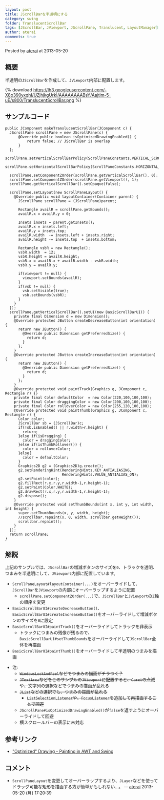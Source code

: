 ```yaml
---
layout: post
title: JScrollBarを半透明にする
category: swing
folder: TranslucentScrollBar
tags: [JScrollBar, JViewport, JScrollPane, Translucent, LayoutManager]
author: aterai
comments: true
---
```


Posted by [aterai](http://terai.xrea.jp/aterai.html) at 2013-05-20

## 概要
半透明の`JScrollBar`を作成して、`JViewport`内部に配置します。

{% download https://lh3.googleusercontent.com/-X8o390yxqhI/UZjhjkgUrkI/AAAAAAAABsY/Aajtim-5-uE/s800/TranslucentScrollBar.png %}

## サンプルコード
<pre class="prettyprint"><code>public JComponent makeTranslucentScrollBar(JComponent c) {
  JScrollPane scrollPane = new JScrollPane(c) {
      @Override public boolean isOptimizedDrawingEnabled() {
          return false; // JScrollBar is overlap
      }
  };
  scrollPane.setVerticalScrollBarPolicy(ScrollPaneConstants.VERTICAL_SCROLLBAR_ALWAYS);
  scrollPane.setHorizontalScrollBarPolicy(ScrollPaneConstants.HORIZONTAL_SCROLLBAR_NEVER);

  scrollPane.setComponentZOrder(scrollPane.getVerticalScrollBar(), 0);
  scrollPane.setComponentZOrder(scrollPane.getViewport(), 1);
  scrollPane.getVerticalScrollBar().setOpaque(false);

  scrollPane.setLayout(new ScrollPaneLayout() {
    @Override public void layoutContainer(Container parent) {
      JScrollPane scrollPane = (JScrollPane)parent;

      Rectangle availR = scrollPane.getBounds();
      availR.x = availR.y = 0;

      Insets insets = parent.getInsets();
      availR.x = insets.left;
      availR.y = insets.top;
      availR.width  -= insets.left + insets.right;
      availR.height -= insets.top  + insets.bottom;

      Rectangle vsbR = new Rectangle();
      vsbR.width  = 12;
      vsbR.height = availR.height;
      vsbR.x = availR.x + availR.width - vsbR.width;
      vsbR.y = availR.y;

      if(viewport != null) {
        viewport.setBounds(availR);
      }
      if(vsb != null) {
        vsb.setVisible(true);
        vsb.setBounds(vsbR);
      }
    }
  });
  scrollPane.getVerticalScrollBar().setUI(new BasicScrollBarUI() {
    private final Dimension d = new Dimension();
    @Override protected JButton createDecreaseButton(int orientation) {
      return new JButton() {
        @Override public Dimension getPreferredSize() {
          return d;
        }
      };
    }
    @Override protected JButton createIncreaseButton(int orientation) {
      return new JButton() {
        @Override public Dimension getPreferredSize() {
          return d;
        }
      };
    }
    @Override protected void paintTrack(Graphics g, JComponent c, Rectangle r) {}
    private final Color defaultColor  = new Color(220,100,100,100);
    private final Color draggingColor = new Color(200,100,100,100);
    private final Color rolloverColor = new Color(255,120,100,100);
    @Override protected void paintThumb(Graphics g, JComponent c, Rectangle r) {
      Color color;
      JScrollBar sb = (JScrollBar)c;
      if(!sb.isEnabled() || r.width&gt;r.height) {
        return;
      }else if(isDragging) {
        color = draggingColor;
      }else if(isThumbRollover()) {
        color = rolloverColor;
      }else{
        color = defaultColor;
      }
      Graphics2D g2 = (Graphics2D)g.create();
      g2.setRenderingHint(RenderingHints.KEY_ANTIALIASING,
                          RenderingHints.VALUE_ANTIALIAS_ON);
      g2.setPaint(color);
      g2.fillRect(r.x,r.y,r.width-1,r.height-1);
      g2.setPaint(Color.WHITE);
      g2.drawRect(r.x,r.y,r.width-1,r.height-1);
      g2.dispose();
    }
    @Override protected void setThumbBounds(int x, int y, int width, int height) {
      super.setThumbBounds(x, y, width, height);
      //scrollbar.repaint(x, 0, width, scrollbar.getHeight());
      scrollbar.repaint();
    }
  });
  return scrollPane;
}
</code></pre>

## 解説
上記のサンプルでは、`JScrollBar`の増減ボタンのサイズを`0`、トラックを透明、つまみを半透明にして、`JViewport`内部に配置しています。

- `ScrollPaneLayout#layoutContainer(...)`をオーバーライドして、`JScrollBar`を`JViewport`の内部にオーバーラップするように配置
    - `scrollPane.setComponentZOrder(...)`で、`JScrollBar`と`JViewport`の`Z`軸の順序を変更
- `BasicScrollBarUI#createDecreaseButton()`、`BasicScrollBarUI#createIncreaseButton()`をオーバーライドして増減ボタンのサイズを`0`に設定
- `BasicScrollBarUI#paintTrack()`をオーバーライドしてトラックを非表示
    - トラックにつまみの残像が残るので、`BasicScrollBarUI#setThumbBounds`をオーバーライドして`JScrollBar`全体を再描画
- `BasicScrollBarUI#paintThumb()`をオーバーライドして半透明のつまみを描画

<!-- dummy comment line for breaking list -->

- 注:
    - ~~`WindowsLookAndFeel`などでつまみの描画がチラつく？~~
    - ~~`JTextArea`などをこのサンプルの`JViewport`に配置すると、`Caret`の点滅や、文字列の選択などでつまみの描画が乱れる~~
    - ~~`JList`などの選択でも、つまみの描画が乱れる~~
        - ~~`ListSelectionListener`や、`FocusListener`を追加して再描画することで回避~~
    - `JScrollPane#isOptimizedDrawingEnabled()`が`false`を返すようにオーバーライドして回避
    - 横スクロールバーの表示に未対応

<!-- dummy comment line for breaking list -->

## 参考リンク
- ["Optimized" Drawing - Painting in AWT and Swing](http://www.oracle.com/technetwork/java/painting-140037.html)

<!-- dummy comment line for breaking list -->

## コメント
- `ScrollPaneLayout`を変更してオーバーラップするより、`JLayer`などを使ってドラッグ可能な矩形を描画する方が簡単かもしれない…。 -- [aterai](http://terai.xrea.jp/aterai.html) 2013-05-20 (月) 17:20:39

<!-- dummy comment line for breaking list -->

